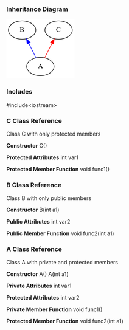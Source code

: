 ### Inheritance Diagram
![Alt text](output.png)

### Includes
\#include\<iostream\>

### C Class Reference
Class C with only protected members

**Constructor**
C()

**Protected Attributes**
int var1

**Protected Member Function**
void func1()

### B Class Reference
Class B with only public members

**Constructor**
B(int a1)

**Public Attributes**
int var2

**Public Member Function**
void func2(int a1)

### A Class Reference
Class A with private and protected members

**Constructor**
A()
A(int a1)

**Private Attributes**
int var1

**Protected Attributes**
int var2

**Private Member Function**
void func1()

**Protected Member Function**
void func2(int a1)